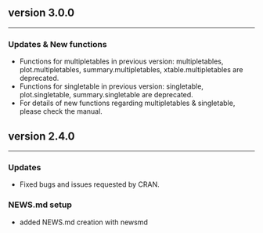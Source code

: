 ## version 3.0.0

---


### Updates & New functions

- Functions for multipletables in previous version: multipletables, plot.multipletables, summary.multipletables, xtable.multipletables are deprecated.
- Functions for singletable in previous version: singletable, plot.singletable, summary.singletable are deprecated.
- For details of new functions regarding multipletables & singletable, please check the manual.


## version 2.4.0

---

### Updates

- Fixed bugs and issues requested by CRAN.

### NEWS.md setup

- added NEWS.md creation with newsmd

